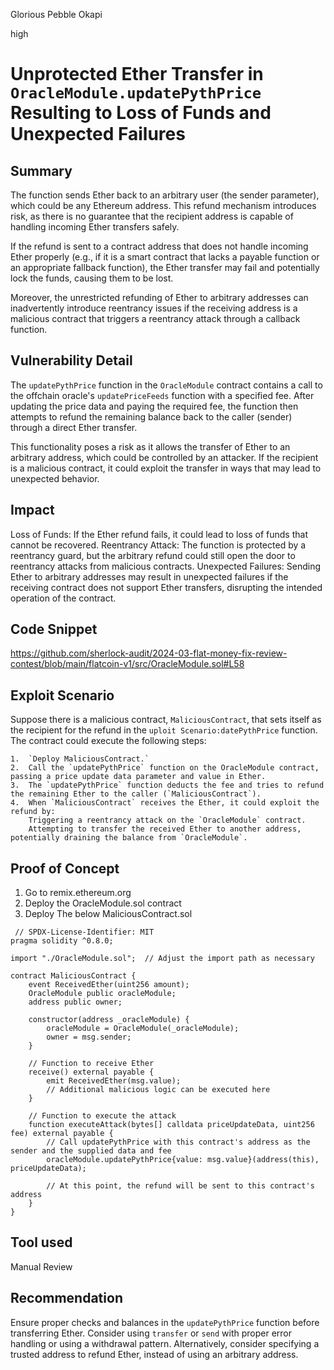 Glorious Pebble Okapi

high

# Unprotected Ether Transfer in `OracleModule.updatePythPrice` Resulting to Loss of Funds and Unexpected Failures

## Summary
The function sends Ether back to an arbitrary user (the sender parameter), which could be any Ethereum address. This refund mechanism introduces risk, as there is no guarantee that the recipient address is capable of handling incoming Ether transfers safely.  

 If the refund is sent to a contract address that does not handle incoming Ether properly (e.g., if it is a smart contract that lacks a payable function or an appropriate fallback function), the Ether transfer may fail and potentially lock the funds, causing them to be lost.

Moreover, the unrestricted refunding of Ether to arbitrary addresses can inadvertently introduce reentrancy issues if the receiving address is a malicious contract that triggers a reentrancy attack through a callback function.

## Vulnerability Detail
 The `updatePythPrice` function in the `OracleModule` contract contains a call to the offchain oracle's `updatePriceFeeds` function with a specified fee. After updating the price data and paying the required fee, the function then attempts to refund the remaining balance back to the caller (sender) through a direct Ether transfer.

This functionality poses a risk as it allows the transfer of Ether to an arbitrary address, which could be controlled by an attacker. If the recipient is a malicious contract, it could exploit the transfer in ways that may lead to unexpected behavior.



## Impact
  Loss of Funds: If the Ether refund fails, it could lead to loss of funds that cannot be recovered.
    Reentrancy Attack: The function is protected by a reentrancy guard, but the arbitrary refund could still open the door to reentrancy attacks from malicious contracts.
    Unexpected Failures: Sending Ether to arbitrary addresses may result in unexpected failures if the receiving contract does not support Ether transfers, disrupting the intended operation of the contract.

## Code Snippet
https://github.com/sherlock-audit/2024-03-flat-money-fix-review-contest/blob/main/flatcoin-v1/src/OracleModule.sol#L58

## Exploit Scenario 
Suppose there is a malicious contract, `MaliciousContract`, that sets itself as the recipient for the refund in the `uploit Scenario:datePythPrice` function. The contract could execute the following steps:

    1.	`Deploy MaliciousContract.`
    2.	Call the `updatePythPrice` function on the OracleModule contract, passing a price update data parameter and value in Ether.
    3.	The `updatePythPrice` function deducts the fee and tries to refund the remaining Ether to the caller (`MaliciousContract`).
    4.	When `MaliciousContract` receives the Ether, it could exploit the refund by:
        Triggering a reentrancy attack on the `OracleModule` contract.
        Attempting to transfer the received Ether to another address, potentially draining the balance from `OracleModule`.


## Proof of Concept 
1. Go to remix.ethereum.org
 2. Deploy the OracleModule.sol contract
 3. Deploy The below MaliciousContract.sol
 
```solidity
 // SPDX-License-Identifier: MIT
pragma solidity ^0.8.0;

import "./OracleModule.sol";  // Adjust the import path as necessary

contract MaliciousContract {
    event ReceivedEther(uint256 amount);
    OracleModule public oracleModule;
    address public owner;

    constructor(address _oracleModule) {
        oracleModule = OracleModule(_oracleModule);
        owner = msg.sender;
    }

    // Function to receive Ether
    receive() external payable {
        emit ReceivedEther(msg.value);
        // Additional malicious logic can be executed here
    }

    // Function to execute the attack
    function executeAttack(bytes[] calldata priceUpdateData, uint256 fee) external payable {
        // Call updatePythPrice with this contract's address as the sender and the supplied data and fee
        oracleModule.updatePythPrice{value: msg.value}(address(this), priceUpdateData);

        // At this point, the refund will be sent to this contract's address
    }
}

 ``` 


## Tool used

Manual Review

## Recommendation
Ensure proper checks and balances in the `updatePythPrice` function before transferring Ether.
    Consider using `transfer` or `send` with proper error handling or using a withdrawal pattern.
    Alternatively, consider specifying a trusted address to refund Ether, instead of using an arbitrary address.
